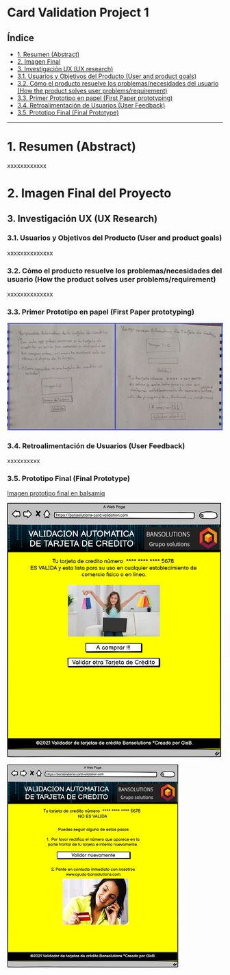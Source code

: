 # Card Validation Project 1

## Índice

* [1. Resumen (Abstract)](#1-Resumen)
* [2. Imagen Final](#2-Imagen-Final)
* [3. Investigación UX (UX research)](#3-Investigación-UX)
* [3.1. Usuarios y Objetivos del Producto (User and product goals)](#4-usuarios-y-objetivos-del-producto)
* [3.2. Cómo el producto resuelve los problemas/necesidades del usuario (How the product solves user problems/requirement)](#5-como-el-producto-resuelve-el-problema)
* [3.3. Primer Prototipo en papel (First Paper prototyping)](#6-primer-prototipo-en-papel)
* [3.4. Retroalimentación de Usuarios (User Feedback)](#7-retroalimentacion-de-usuario)
* [3.5. Prototipo Final (Final Prototype)](#8-prototipo-final)

***

# 1. Resumen (Abstract)
xxxxxxxxxxxx

# 2. Imagen Final del Proyecto


## 3. Investigación UX (UX Research)

### 3.1. Usuarios y Objetivos del Producto (User and product goals)
xxxxxxxxxxxxxx

### 3.2. Cómo el producto resuelve los problemas/necesidades del usuario (How the product solves user problems/requirement)
xxxxxxxxxxxxxx

### 3.3. Primer Prototipo en papel (First Paper prototyping)

![Imagen prototipo en papel](img/Paper-prototype.png)

### 3.4. Retroalimentación de Usuarios (User Feedback)

xxxxxxxxxx

### 3.5. Prototipo Final (Final Prototype)

[Imagen prototipo final en balsamiq](img/bienvenida.png)

![Imagen prototipo respuesta true](img/validadortrue.png)

![imagen prototipo respuesta false](img/validadorfalse.png)



